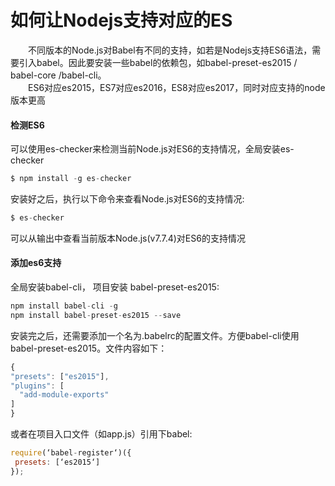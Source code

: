 # 如何让Nodejs支持对应的ES
  &emsp;&emsp;不同版本的Node.js对Babel有不同的支持，如若是Nodejs支持ES6语法，需要引入babel。因此要安装一些babel的依赖包，如babel-preset-es2015 / babel-core /babel-cli。  
  &emsp;&emsp;ES6对应es2015，ES7对应es2016，ES8对应es2017，同时对应支持的node版本更高  

 #### 检测ES6
 
可以使用es-checker来检测当前Node.js对ES6的支持情况，全局安装es-checker  

  ```js
$ npm install -g es-checker
  ```
  
安装好之后，执行以下命令来查看Node.js对ES6的支持情况:  
  ```js
  $ es-checker
  ```
可以从输出中查看当前版本Node.js(v7.7.4)对ES6的支持情况

 #### 添加es6支持
全局安装babel-cli， 项目安装 babel-preset-es2015: 

  ```js
npm install babel-cli -g
npm install babel-preset-es2015 --save
  ```
安装完之后，还需要添加一个名为.babelrc的配置文件。方便babel-cli使用babel-preset-es2015。文件内容如下：  
  ```js
{
  "presets": ["es2015"],
  "plugins": [
    "add-module-exports"
  ]
}
  ```
 或者在项目入口文件（如app.js）引用下babel:   
   ```js 
  require(‘babel-register‘)({
    presets: [‘es2015‘]
}); 
  ```
  

 